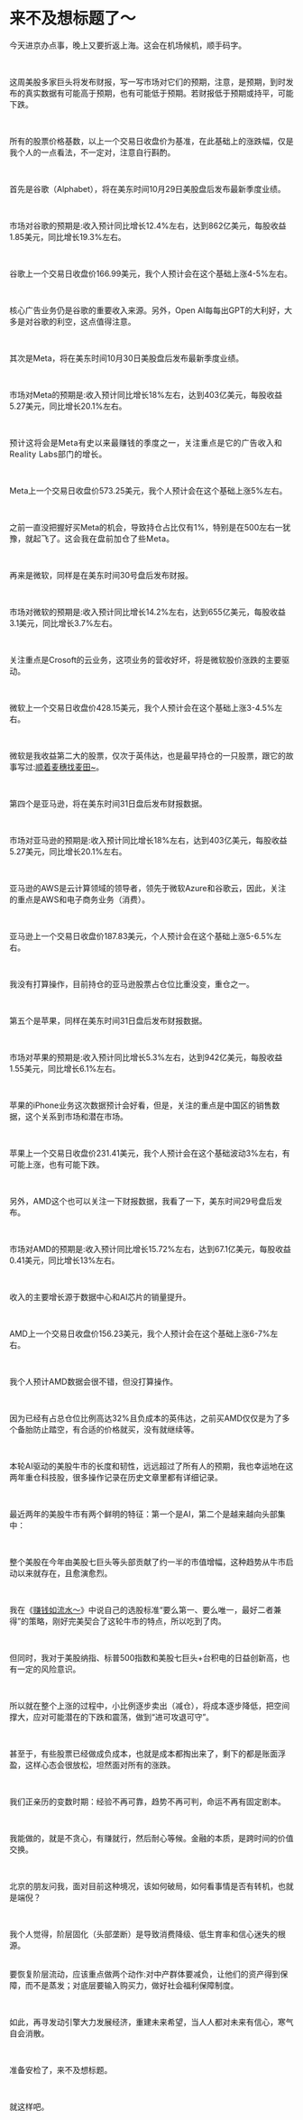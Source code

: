 # 来不及想标题了～

<p style="visibility: visible;">今天进京办点事，晚上又要折返上海。这会在机场候机，顺手码字。</p><p style="visibility: visible;"><br style="visibility: visible;"></p><p style="visibility: visible;">这周美股多家巨头将发布财报，写一写市场对它们的预期，注意，是预期，到时发布的真实数据有可能高于预期，也有可能低于预期。若财报低于预期或持平，可能下跌。</p><p style="visibility: visible;"><br style="visibility: visible;"></p><p style="visibility: visible;">所有的股票价格基数，以上一个交易日收盘价为基准，在此基础上的涨跌幅，仅是我个人的一点看法，不一定对，注意自行斟酌。</p><p style="visibility: visible;"><br style="visibility: visible;"></p><p style="visibility: visible;">首先是谷歌（Alphabet），将在美东时间10月29日美股盘后发布最新季度业绩。</p><p style="visibility: visible;"><br style="visibility: visible;"></p><p style="visibility: visible;">市场对谷歌的预期是:收入预计同比增长12.4%左右，达到862亿美元，每股收益1.85美元，同比增长19.3%左右。</p><p style="visibility: visible;"><br style="visibility: visible;"></p><p style="visibility: visible;">谷歌上一个交易日收盘价166.99美元，我个人预计会在这个基础上涨4-5%左右。</p><p style="visibility: visible;"><br style="visibility: visible;"></p><p style="visibility: visible;">核心广告业务仍是谷歌的重要收入来源。另外，Open AI每每出GPT的大利好，大多是对谷歌的利空，这点值得注意。</p><p style="visibility: visible;"><br style="visibility: visible;"></p><p style="visibility: visible;">其次是Meta，将在美东时间10月30日美股盘后发布最新季度业绩。</p><p style="visibility: visible;"><br style="visibility: visible;"></p><p style="visibility: visible;">市场对Meta的预期是:收入预计同比增长18%左右，达到403亿美元，每股收益5.27美元，同比增长20.1%左右。</p><p style="visibility: visible;"><br style="visibility: visible;"></p><p style="visibility: visible;"><span style="background-color: transparent; letter-spacing: 0.034em; caret-color: var(--weui-BRAND); visibility: visible;">预计这将会是Meta有史以来最赚钱的季度之一，关注重点是它的广告收入和Reality Labs部门的增长。</span></p><p style="visibility: visible;"><br style="visibility: visible;"></p><p style="visibility: visible;">Meta上一个交易日收盘价573.25美元，我个人预计会在这个基础上涨5%左右。</p><p style="visibility: visible;"><br style="visibility: visible;"></p><p style="visibility: visible;">之前一直没把握好买Meta的机会，导致持仓占比仅有1%，特别是在500左右一犹豫，就起飞了。<span style="background-color: transparent; letter-spacing: 0.034em; caret-color: var(--weui-BRAND); visibility: visible;">这会我在盘前加仓了些Meta。</span></p><p style="visibility: visible;"><br style="visibility: visible;"></p><p style="visibility: visible;">再来是微软，同样是在美东时间30号盘后发布财报。</p><p style="visibility: visible;"><br style="visibility: visible;"></p><p style="visibility: visible;">市场对微软的预期是:收入预计同比增长14.2%左右，达到655亿美元，每股收益3.1美元，同比增长3.7%左右。</p><p style="visibility: visible;"><br style="visibility: visible;"></p><p style="visibility: visible;">关注重点是Crosoft的云业务，这项业务的营收好坏，将是微软股价涨跌的主要驱动。</p><p style="visibility: visible;"><br style="visibility: visible;"></p><p style="visibility: visible;">微软上一个交易日收盘价428.15美元，我个人预计会在这个基础上涨3-4.5%左右。</p><p style="visibility: visible;"><br style="visibility: visible;"></p><p style="visibility: visible;">微软是我收益第二大的股票，仅次于英伟达，也是最早持仓的一只股票，跟它的故事写过:<a localeditorid="682zclfm2s80000000" href="https://mp.weixin.qq.com/s?__biz=Mzg2NTkwNTM4MA==&amp;mid=2247484482&amp;idx=1&amp;sn=7e7d49a076e6044ddfc7b491b5be9280&amp;scene=21#wechat_redirect" textvalue="顺着麦穗找麦田~" target="_blank" data-linktype="2">顺着麦穗找麦田~</a>。</p><p><br></p><p>第四个是亚马逊，将在美东时间31日盘后发布财报数据。</p><p><br></p><p>市场对亚马逊的预期是:收入预计同比增长18%左右，达到403亿美元，每股收益5.27美元，同比增长20.1%左右。</p><p><br></p><p>亚马逊的AWS是云计算领域的领导者，领先于微软Azure和谷歌云，因此，关注的重点是AWS和电子商务业务（消费）。</p><p><br></p><p>亚马逊上一个交易日收盘价187.83美元，个人预计会在这个基础上涨5-6.5%左右。</p><p><br></p><p>我没有打算操作，目前持仓的亚马逊股票占仓位比重没变，重仓之一。</p><p><br></p><p>第五个是苹果，同样在美东时间31日盘后发布财报数据。</p><p><br></p><p>市场对苹果的预期是:收入预计同比增长5.3%左右，达到942亿美元，每股收益1.55美元，同比增长6.1%左右。</p><p><br></p><p>苹果的iPhone业务这次数据预计会好看，但是，关注的重点是中国区的销售数据，这个关系到市场和潜在市场。</p><p><br></p><p>苹果上一个交易日收盘价231.41美元，我个人预计会在这个基础波动3%左右，有可能上涨，也有可能下跌。</p><p><br></p><p>另外，AMD这个也可以关注一下财报数据，我看了一下，美东时间29号盘后发布。</p><p><br></p><p>市场对AMD的预期是:收入预计同比增长15.72%左右，达到67.1亿美元，每股收益0.41美元，同比增长13%左右。</p><p><br></p><p>收入的主要增长源于数据中心和AI芯片的销量提升。</p><p><br></p><p>AMD上一个交易日收盘价156.23美元，我个人预计会在这个基础上涨6-7%左右。</p><p><br></p><p>我个人预计AMD数据会很不错，但没打算操作。</p><p><br></p><p>因为已经有占总仓位比例高达32%且负成本的英伟达，之前买AMD仅仅是为了多个备胎防止踏空，有合适的价格就买，没有就继续等。</p><p><br></p><p>本轮AI驱动的美股牛市的长度和韧性，远远超过了所有人的预期，我也幸运地在这两年重仓科技股，很多操作记录在历史文章里都有详细记录。</p><p><br></p><p>最近两年的美股牛市有两个鲜明的特征：第一个是AI，第二个是越来越向头部集中：</p><p><br></p><p>整个美股在今年由美股七巨头等头部贡献了约一半的市值增幅，这种趋势从牛市启动以来就存在，且愈演愈烈。</p><p><br></p><p>我在《<a localeditorid="3hnqjxzbt1e00000000" href="https://mp.weixin.qq.com/s?__biz=Mzg2NTkwNTM4MA==&amp;mid=2247484502&amp;idx=1&amp;sn=1a87ba821af5f67707935462c12be4c5&amp;scene=21#wechat_redirect" textvalue="赚钱如流水～" target="_blank" data-linktype="2">赚钱如流水～</a>》中说自己的选股标准“要么第一、要么唯一，最好二者兼得”的策略，刚好完美契合了这轮牛市的特点，所以吃到了肉。</p><p><br></p><p>但同时，我对于美股纳指、标普500指数和美股七巨头+台积电的日益创新高，也有一定的风险意识。</p><p><br></p><p>所以就在整个上涨的过程中，小比例逐步卖出（减仓），将成本逐步降低，把空间撑大，应对可能潜在的下跌和震荡，做到“进可攻退可守”。</p><p><br></p><p>甚至于，有些股票已经做成负成本，也就是成本都掏出来了，剩下的都是账面浮盈，这样心态会很放松，坦然面对所有的涨跌。</p><p><br></p><p>我们正亲历的变数时期：经验不再可靠，趋势不再可判，命运不再有固定剧本。</p><p><br></p><p>我能做的，就是不贪心，有赚就行，然后耐心等候。金融的本质，是跨时间的价值交换。</p><p><br></p><p>北京的朋友问我，面对目前这种境况，该如何破局，如何看事情是否有转机，也就是端倪？</p><p><br></p><p>我个人觉得，阶层固化（头部垄断）是导致消费降级、低生育率和信心迷失的根源。</p><p><br>要恢复阶层流动，应该重点做两个动作:对中产群体要减负，让他们的资产得到保障，而不是蒸发；对底层要输入购买力，做好社会福利保障制度。</p><p><br></p><p>如此，再寻发动引擎大力发展经济，重建未来希望，当人人都对未来有信心，寒气自会消散。</p><p><br></p><p>准备安检了，来不及想标题。</p><p><br></p><p>就这样吧。</p><p style="display: none;"><mp-style-type data-value="10000"></mp-style-type></p>